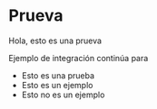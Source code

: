 # Prueva

Hola, esto es una prueva

Ejemplo de integración continúa para

* Esto es una prueba
* Esto es un ejemplo
* Esto no es un ejemplo


